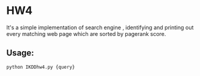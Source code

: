 HW4
========
It's a simple implementation of search engine , identifying and printing out every matching web page which are sorted by pagerank score. 

Usage:
------
    python IKDDhw4.py {query}
    
